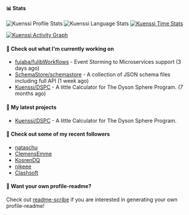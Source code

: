 #### 📊 Stats
![Kuenssi Profile Stats](https://github-readme-stats.vercel.app/api?username=Kuenssi&show_icons=true&theme=dark&count_private=true&icon_color=0075ff&include_all_commits=true)
![Kuenssi Language Stats](https://github-readme-stats.vercel.app/api/top-langs/?username=Kuenssi&layout=compact&theme=dark&icon_color=0075ff&show_icons=true&langs_count=10)
[![Kuenssi Time Stats](https://github-readme-stats.vercel.app/api/wakatime?username=Kuenssi&theme=dark&layout=compact&langs_count=10)](https://wakatime.com/@Kuenssi)

<a href="https://github.com/ashutosh00710/github-readme-activity-graph"><img alt="Kuenssi Activity Graph" 
src="https://activity-graph.herokuapp.com/graph?username=Kuenssi&bg_color=141414&color=FFFFFF&line=ea8204&point=c3c3c3&hide_border=true" /></a>

#### 👷 Check out what I'm currently working on

- [fujaba/fulibWorkflows](https://github.com/fujaba/fulibWorkflows) - Event Storming to Microservices support (3 days ago)
- [SchemaStore/schemastore](https://github.com/SchemaStore/schemastore) - A collection of JSON schema files including full API (1 week ago)
- [Kuenssi/DSPC](https://github.com/Kuenssi/DSPC) - A little Calculator for The Dyson Sphere Program. (7 months ago)

#### 🌱 My latest projects

- [Kuenssi/DSPC](https://github.com/Kuenssi/DSPC) - A little Calculator for The Dyson Sphere Program.

#### 👯 Check out some of my recent followers

- [nataschu](https://github.com/nataschu)
- [ClemensEmme](https://github.com/ClemensEmme)
- [KosrenDQ](https://github.com/KosrenDQ)
- [nikeee](https://github.com/nikeee)
- [Clashsoft](https://github.com/Clashsoft)

#### 📇 Want your own profile-readme?
Check out [readme-scribe](https://github.com/muesli/readme-scribe) if you are interested in generating your own profile-readme!
